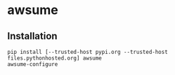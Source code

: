 # awsume

## Installation
```
pip install [--trusted-host pypi.org --trusted-host files.pythonhosted.org] awsume
awsume-configure
```
